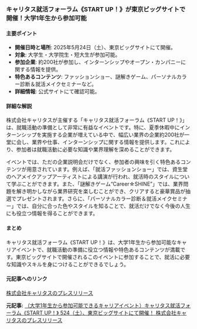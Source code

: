 ### キャリタス就活フォーラム《START UP！》が東京ビッグサイトで開催！大学1年生から参加可能

#### 主要ポイント
- **開催日時と場所**: 2025年5月24日（土）、東京ビッグサイトにて開催。
- **対象**: 大学生・大学院生・短大生が参加可能。
- **参加企業**: 約200社が参加し、インターンシップやオープン・カンパニーに関する情報を提供。
- **特色あるコンテンツ**: ファッションショー、謎解きゲーム、パーソナルカラー診断＆就活メイクセミナーなど。
- **詳細情報**: 公式サイトにて確認可能。

#### 詳細な解説
株式会社キャリタスが主催する「キャリタス就活フォーラム《START UP！》」は、就職活動の準備として非常に有益なイベントです。特に、夏季休暇中にインターンシップを実施する企業が増えている中で、幅広い業界の企業約200社が一堂に会し、業界や仕事、インターンシップに関する情報を提供します。これにより、参加者は就職活動に必要な知識や業界理解を深めることができます。

イベントでは、ただの企業説明会だけでなく、参加者の興味を引く特色あるコンテンツが用意されています。例えば、「就活ファッションショー」では、資生堂のヘアメイクアップアーティストによる講演が行われ、就活時のスタイルについて学ぶことができます。また、「謎解きゲーム“Career☆SHINE”」では、業界問題を解き明かしながら業界研究を楽しむことができ、クリアすると豪華賞品が抽選でプレゼントされます。さらに、「パーソナルカラー診断＆就活メイクセミナー」では、自分に合った色やスタイルを知ることで、就活だけでなく今後の人生にも役立つ情報を得ることができます。

#### まとめ
キャリタス就活フォーラム《START UP！》は、大学1年生から参加可能なキャリアイベントで、就職活動の準備に役立つ情報や特色あるコンテンツが満載です。東京ビッグサイトで開催されるこのイベントに参加することで、就活に必要な知識やスキルを身につけることができるでしょう。

#### 元記事へのリンク
[株式会社キャリタスのプレスリリース](https://job.career-tasu.jp/csf_contents/intern/27_tokyo_0524/)

**元記事:** [（大学1年生から参加可能できるキャリアイベント）キャリタス就活フォーラム《START UP！》 524（土）、東京ビッグサイトにて開催！ 株式会社キャリタスのプレスリリース](https://prtimes.jp/main/html/rd/p/000000717.000003965.html)